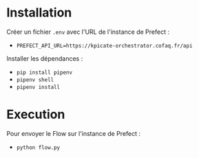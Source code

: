 # Installation

Créer un fichier `.env` avec l'URL de l'instance de Prefect :

- `PREFECT_API_URL=https://kpicate-orchestrator.cofaq.fr/api`

Installer les dépendances :

- `pip install pipenv`
- `pipenv shell`
- `pipenv install`

# Execution

Pour envoyer le Flow sur l'instance de Prefect :

- `python flow.py`
